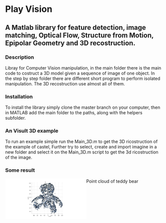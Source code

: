 # Play Vision

## A Matlab library for feature detection, image matching, Optical Flow, Structure from Motion, Epipolar Geometry and 3D recostruction.

### Description
Libray for Computer Vision manipulation, in the main folder there is the main code to costruct a 3D model given a sequence of image of one object.
In the step by step folder there are different short program to perform isolated manipulation. The 3D recostruction use almost all of them.

### Installation
To install the library simply clone the master branch on your computer, then in MATLAB add the main folder to the paths, along with the helpers subfolder.

### An Visult 3D example
To run an example simple run the Main_3D.m to get the 3D ricostruction of the example of castel, Further try to select, create and import imagine in a new folder and select it on the Main_3D.m script to get the 3d ricostruction of the image.

### Some result

<img src="result/teddy_big_3.jpg" align="left" height="130"/>
Point cloud of teddy bear

